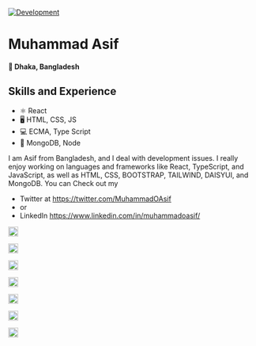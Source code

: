 [![Development ](https://i.ibb.co/4MWkPWS/React-Development.png)](https://github.com/MuhammadOAsif/MuhammadOAsif/blob/main/_React%20Development.png)

# Muhammad Asif
#### 🚩 Dhaka, Bangladesh

## Skills and Experience 

* ⚛ React
* 🖥 HTML, CSS, JS
* 💻 ECMA, Type Script
* 🍃 MongoDB, Node

I am Asif from Bangladesh, and I deal with development issues. I really enjoy working on languages and frameworks like React, TypeScript, and JavaScript, as well as HTML, CSS, BOOTSTRAP, TAILWIND, DAISYUI, and MongoDB. You can Check out my 
* Twitter at https://twitter.com/MuhammadOAsif 
* or 
* LinkedIn https://www.linkedin.com/in/muhammadoasif/

 [<img src='https://cdn.jsdelivr.net/npm/simple-icons@3.0.1/icons/github.svg' alt='github' height='20'>](https://github.com/https://github.com/MuhammadOAsif)  

 [<img src='https://cdn.jsdelivr.net/npm/simple-icons@3.0.1/icons/dev-dot-to.svg' alt='dev' height='20'>](https://dev.to/https://dev.to/muhammadoasif)  

 [<img src='https://cdn.jsdelivr.net/npm/simple-icons@3.0.1/icons/linkedin.svg' alt='linkedin' height='20'>](https://www.linkedin.com/in/https://www.linkedin.com/in/muhammadoasif//) 

  [<img src='https://cdn.jsdelivr.net/npm/simple-icons@3.0.1/icons/facebook.svg' alt='facebook' height='20'>](https://www.facebook.com/https://www.facebook.com/Muhammad0Asif/)  

  [<img src='https://cdn.jsdelivr.net/npm/simple-icons@3.0.1/icons/twitter.svg' alt='twitter' height='20'>](https://twitter.com/https://twitter.com/MuhammadOAsif) 
 
  [<img src='https://cdn.jsdelivr.net/npm/simple-icons@3.0.1/icons/stackoverflow.svg' alt='stackoverflow' height='20'>](https://stackoverflow.com/users/https://stackoverflow.com/users/18125131/muhammad-asif) 

   [<img src='https://cdn.jsdelivr.net/npm/simple-icons@3.0.1/icons/icloud.svg' alt='website' height='20'>](https://goodies-fed4a.web.app/)  

